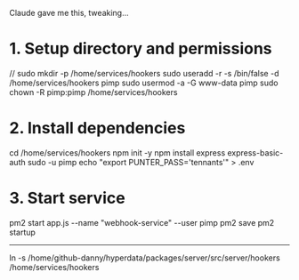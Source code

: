 Claude gave me this, tweaking...

# 1. Setup directory and permissions

// sudo mkdir -p /home/services/hookers
sudo useradd -r -s /bin/false -d /home/services/hookers pimp
sudo usermod -a -G www-data pimp
sudo chown -R pimp:pimp /home/services/hookers

# 2. Install dependencies

cd /home/services/hookers
npm init -y
npm install express express-basic-auth
sudo -u pimp echo "export PUNTER_PASS='tennants'" > .env

# 3. Start service

pm2 start app.js --name "webhook-service" --user pimp
pm2 save
pm2 startup

---

ln -s /home/github-danny/hyperdata/packages/server/src/server/hookers /home/services/hookers
